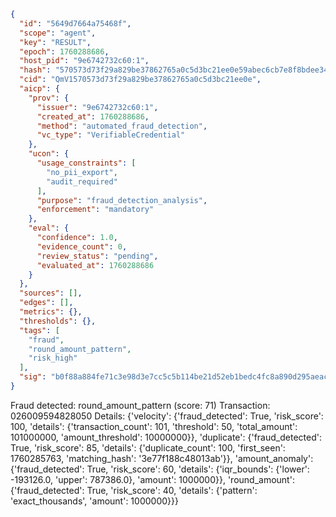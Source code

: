 ```json
{
  "id": "5649d7664a75468f",
  "scope": "agent",
  "key": "RESULT",
  "epoch": 1760288686,
  "host_pid": "9e6742732c60:1",
  "hash": "570573d73f29a829be37862765a0c5d3bc21ee0e59abec6cb7e8f8bdee34a344",
  "cid": "QmV1570573d73f29a829be37862765a0c5d3bc21ee0e",
  "aicp": {
    "prov": {
      "issuer": "9e6742732c60:1",
      "created_at": 1760288686,
      "method": "automated_fraud_detection",
      "vc_type": "VerifiableCredential"
    },
    "ucon": {
      "usage_constraints": [
        "no_pii_export",
        "audit_required"
      ],
      "purpose": "fraud_detection_analysis",
      "enforcement": "mandatory"
    },
    "eval": {
      "confidence": 1.0,
      "evidence_count": 0,
      "review_status": "pending",
      "evaluated_at": 1760288686
    }
  },
  "sources": [],
  "edges": [],
  "metrics": {},
  "thresholds": {},
  "tags": [
    "fraud",
    "round_amount_pattern",
    "risk_high"
  ],
  "sig": "b0f88a884fe71c3e98d3e7cc5c5b114be21d52eb1bedc4fc8a890d295aeac5a0"
}
```

Fraud detected: round_amount_pattern (score: 71)
Transaction: 026009594828050
Details: {'velocity': {'fraud_detected': True, 'risk_score': 100, 'details': {'transaction_count': 101, 'threshold': 50, 'total_amount': 101000000, 'amount_threshold': 10000000}}, 'duplicate': {'fraud_detected': True, 'risk_score': 85, 'details': {'duplicate_count': 100, 'first_seen': 1760285763, 'matching_hash': '3e77f188c48013ab'}}, 'amount_anomaly': {'fraud_detected': True, 'risk_score': 60, 'details': {'iqr_bounds': {'lower': -193126.0, 'upper': 787386.0}, 'amount': 1000000}}, 'round_amount': {'fraud_detected': True, 'risk_score': 40, 'details': {'pattern': 'exact_thousands', 'amount': 1000000}}}